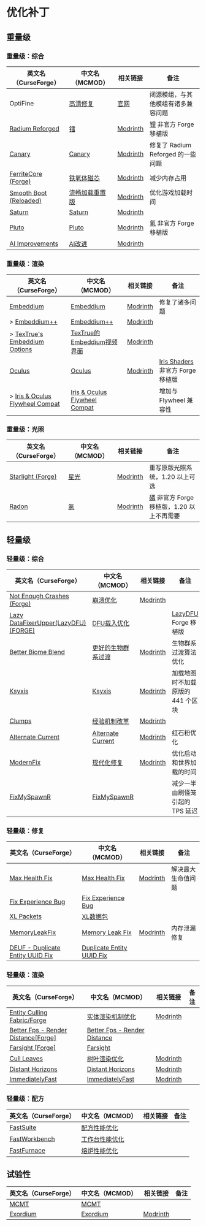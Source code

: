 # 优化补丁

## 重量级

### 重量级：综合

| 英文名（CurseForge）                                                                        | 中文名（MCMOD）                                        | 相关链接                                                  | 备注                                                           |
| ------------------------------------------------------------------------------------------- | ------------------------------------------------------ | --------------------------------------------------------- | -------------------------------------------------------------- |
| OptiFine                                                                                    | [高清修复](https://www.mcmod.cn/class/36.html)         | [官网](https://optifine.net/home)                         | 闭源模组，与其他模组有诸多兼容问题                             |
| [Radium Reforged](https://www.curseforge.com/minecraft/mc-mods/radium-reforged)             | [镭](https://www.mcmod.cn/class/5580.html)             | [Modrinth](https://modrinth.com/mod/radium)               | [锂](https://www.mcmod.cn/class/2292.html) 非官方 Forge 移植版 |
| [Canary](https://www.curseforge.com/minecraft/mc-mods/canary)                               | [Canary](https://www.mcmod.cn/class/7598.html)         | [Modrinth](https://modrinth.com/mod/canary)               | 修复了 Radium Reforged 的一些问题                              |
| [FerriteCore (Forge)](https://www.curseforge.com/minecraft/mc-mods/ferritecore)             | [铁氧体磁芯](https://www.mcmod.cn/class/3888.html)     | [Modrinth](https://modrinth.com/mod/ferrite-core)         | 减少内存占用                                                   |
| [Smooth Boot (Reloaded)](https://www.curseforge.com/minecraft/mc-mods/smooth-boot-reloaded) | [流畅加载重置版](https://www.mcmod.cn/class/6852.html) | [Modrinth](https://modrinth.com/mod/smooth-boot-reloaded) | 优化游戏加载时间                                               |
| [Saturn](https://www.curseforge.com/minecraft/mc-mods/saturn)                               | [Saturn](https://www.mcmod.cn/class/7722.html)         | [Modrinth](https://modrinth.com/mod/saturn)               |                                                                |
| [Pluto](https://www.curseforge.com/minecraft/mc-mods/pluto)                                 | [Pluto](https://www.mcmod.cn/class/7862.html)          | [Modrinth](https://modrinth.com/mod/pluto)                | [氪](https://www.mcmod.cn/class/3399.html) 非官方 Forge 移植版 |
| [AI Improvements](https://www.curseforge.com/minecraft/mc-mods/ai-improvements)             | [AI改进](https://www.mcmod.cn/class/1480.html)         | [Modrinth](https://modrinth.com/mod/ai-improvements)      |                                                                |

### 重量级：渲染

| 英文名（CurseForge）                                                                                     | 中文名（MCMOD）                                                       | 相关链接                                                        | 备注                                                                     |
| -------------------------------------------------------------------------------------------------------- | --------------------------------------------------------------------- | --------------------------------------------------------------- | ------------------------------------------------------------------------ |
| [Embeddium](https://www.curseforge.com/minecraft/mc-mods/embeddium)                                      | [Embeddium](https://www.mcmod.cn/class/12028.html)                    | [Modrinth](https://modrinth.com/mod/embeddium)                  | 修复了诸多问题                                                           |
| > [Embeddium++](https://www.curseforge.com/minecraft/mc-mods/embeddium-plus)                             | [Embeddium++](https://www.mcmod.cn/class/12822.html)                  | [Modrinth](https://modrinth.com/mod/embeddiumplus)              |                                                                          |
| > [TexTrue's Embeddium Options](https://www.curseforge.com/minecraft/mc-mods/textrues-embeddium-options) | [TexTrue的Embeddium视频界面](https://www.mcmod.cn/class/12057.html)   | [Modrinth](https://modrinth.com/mod/textrues-embeddium-options) |                                                                          |
| [Oculus](https://www.curseforge.com/minecraft/mc-mods/oculus)                                            | [Oculus](https://www.mcmod.cn/class/5741.html)                        | [Modrinth](https://modrinth.com/mod/oculus)                     | [Iris Shaders](https://www.mcmod.cn/class/3697.html) 非官方 Forge 移植版 |
| > [Iris & Oculus Flywheel Compat](https://www.curseforge.com/minecraft/mc-mods/iris-flywheel-compat)     | [Iris & Oculus Flywheel Compat](https://www.mcmod.cn/class/7283.html) |                                                                 | 增加与 Flywheel 兼容性                                                   |

### 重量级：光照

| 英文名（CurseForge）                                                              | 中文名（MCMOD）                              | 相关链接                                             | 备注                                                                              |
| --------------------------------------------------------------------------------- | -------------------------------------------- | ---------------------------------------------------- | --------------------------------------------------------------------------------- |
| [Starlight (Forge)](https://www.curseforge.com/minecraft/mc-mods/starlight-forge) | [星光](https://www.mcmod.cn/class/3303.html) | [Modrinth](https://modrinth.com/mod/starlight-forge) | 重写原版光照系统，1.20 以上可选                                                   |
| [Radon](https://www.curseforge.com/minecraft/mc-mods/radon)                       | [氡](https://www.mcmod.cn/class/5911.html)   | [Modrinth](https://modrinth.com/mod/radon)           | [磷](https://www.mcmod.cn/class/1766.html) 非官方 Forge 移植版，1.20 以上不再需要 |

## 轻量级

### 轻量级：综合

| 英文名（CurseForge）                                                                                | 中文名（MCMOD）                                            | 相关链接                                                | 备注                                                         |
| --------------------------------------------------------------------------------------------------- | ---------------------------------------------------------- | ------------------------------------------------------- | ------------------------------------------------------------ |
| [Not Enough Crashes (Forge)](https://www.curseforge.com/minecraft/mc-mods/not-enough-crashes-forge) | [崩溃优化](https://www.mcmod.cn/class/2441.html)           | [Modrinth](https://modrinth.com/mod/notenoughcrashes)   |                                                              |
| [Lazy DataFixerUpper(LazyDFU) [FORGE]](https://www.curseforge.com/minecraft/mc-mods/lazy-dfu-forge) | [DFU载入优化](https://www.mcmod.cn/class/3407.html)        |                                                         | [LazyDFU](https://www.mcmod.cn/class/3407.html) Forge 移植版 |
| [Better Biome Blend](https://www.curseforge.com/minecraft/mc-mods/better-biome-blend)               | [更好的生物群系过渡](https://www.mcmod.cn/class/6107.html) | [Modrinth](https://modrinth.com/mod/better-biome-blend) | 生物群系过渡算法优化                                         |
| [Ksyxis](https://www.curseforge.com/minecraft/mc-mods/ksyxis)                                       | [Ksyxis](https://www.mcmod.cn/class/5104.html)             | [Modrinth](https://modrinth.com/mod/ksyxis)             | 加载地图时不加载原版的 441 个区块                            |
| [Clumps](https://www.curseforge.com/minecraft/mc-mods/clumps)                                       | [经验机制改革](https://www.mcmod.cn/class/1499.html)       | [Modrinth](https://modrinth.com/mod/clumps)             |                                                              |
| [Alternate Current](https://www.curseforge.com/minecraft/mc-mods/alternate-current)                 | [Alternate Current](https://www.mcmod.cn/class/7121.html)  | [Modrinth](https://modrinth.com/mod/alternate-current)  | 红石粉优化                                                   |
| [ModernFix](https://www.curseforge.com/minecraft/mc-mods/modernfix)                                 | [现代化修复](https://www.mcmod.cn/class/8714.html)         | [Modrinth](https://modrinth.com/mod/modernfix)          | 优化启动和世界加载的时间                                     |
| [FixMySpawnR](https://www.curseforge.com/minecraft/mc-mods/fixmyspawnr)                             | [FixMySpawnR](https://www.mcmod.cn/class/7127.html)        |                                                         | 减少一半由刷怪笼引起的 TPS 延迟                              |

### 轻量级：修复

| 英文名（CurseForge）                                                                                            | 中文名（MCMOD）                                                   | 相关链接                                            | 备注               |
| --------------------------------------------------------------------------------------------------------------- | ----------------------------------------------------------------- | --------------------------------------------------- | ------------------ |
| [Max Health Fix](https://www.curseforge.com/minecraft/mc-mods/max-health-fix)                                   | [Max Health Fix](https://www.mcmod.cn/class/8422.html)            | [Modrinth](https://modrinth.com/mod/max-health-fix) | 解决最大生命值问题 |
| [Fix Experience Bug](https://www.curseforge.com/minecraft/mc-mods/fix-experience-bug)                           | [Fix Experience Bug](https://www.mcmod.cn/class/7616.html)        |                                                     |                    |
| [XL Packets](https://www.curseforge.com/minecraft/mc-mods/xl-packets)                                           | [XL数据包](https://www.mcmod.cn/class/4559.html)                  |                                                     |                    |
| [MemoryLeakFix](https://www.curseforge.com/minecraft/mc-mods/memoryleakfix)                                     | [Memory Leak Fix](https://www.mcmod.cn/class/6593.html)           | [Modrinth](https://modrinth.com/mod/memoryleakfix)  | 内存泄漏修复       |
| [DEUF - Duplicate Entity UUID Fix](https://www.curseforge.com/minecraft/mc-mods/deuf-duplicate-entity-uuid-fix) | [Duplicate Entity UUID Fix](https://www.mcmod.cn/class/5984.html) |                                                     |                    |

### 轻量级：渲染

| 英文名（CurseForge）                                                                                           | 中文名（MCMOD）                                                      | 相关链接                                             | 备注 |
| -------------------------------------------------------------------------------------------------------------- | -------------------------------------------------------------------- | ---------------------------------------------------- | ---- |
| [Entity Culling Fabric/Forge](https://www.curseforge.com/minecraft/mc-mods/entityculling)                      | [实体渲染机制优化](https://www.mcmod.cn/class/3629.html)             | [Modrinth](https://modrinth.com/mod/entityculling)   |      |
| [Better Fps - Render Distance[Forge]](https://www.curseforge.com/minecraft/mc-mods/better-fps-render-distance) | [Better Fps - Render Distance](https://www.mcmod.cn/class/5242.html) |                                                      |      |
| [Farsight [Forge]](https://www.curseforge.com/minecraft/mc-mods/farsight)                                      | [Farsight](https://www.mcmod.cn/class/5224.html)                     |                                                      |      |
| [Cull Leaves](https://www.curseforge.com/minecraft/mc-mods/cull-leaves)                                        | [树叶渲染优化](https://www.mcmod.cn/class/4414.html)                 | [Modrinth](https://modrinth.com/mod/cull-leaves)     |      |
| [Distant Horizons](https://www.curseforge.com/minecraft/mc-mods/distant-horizons)                              | [Distant Horizons](https://www.mcmod.cn/class/5009.html)             | [Modrinth](https://modrinth.com/mod/distanthorizons) |      |
| [ImmediatelyFast](https://www.curseforge.com/minecraft/mc-mods/immediatelyfast)                                | [ImmediatelyFast](https://www.mcmod.cn/class/7948.html)              | [Modrinth](https://modrinth.com/mod/immediatelyfast) |      |

### 轻量级：配方

| 英文名（CurseForge）                                                        | 中文名（MCMOD）                                        | 相关链接 | 备注 |
| --------------------------------------------------------------------------- | ------------------------------------------------------ | -------- | ---- |
| [FastSuite](https://www.curseforge.com/minecraft/mc-mods/fastsuite)         | [配方性能优化](https://www.mcmod.cn/class/3822.html)   |          |      |
| [FastWorkbench](https://www.curseforge.com/minecraft/mc-mods/fastworkbench) | [工作台性能优化](https://www.mcmod.cn/class/1486.html) |          |      |
| [FastFurnace](https://www.curseforge.com/minecraft/mc-mods/fastfurnace)     | [熔炉性能优化](https://www.mcmod.cn/class/1485.html)   |          |      |

## 试验性

| 英文名（CurseForge）                                                     | 中文名（MCMOD）                                  | 相关链接                                      | 备注 |
| ------------------------------------------------------------------------ | ------------------------------------------------ | --------------------------------------------- | ---- |
| [MCMT](https://www.curseforge.com/minecraft/mc-mods/mcmt-multithreading) | [MCMT](https://www.mcmod.cn/class/3153.html)     |                                               |      |
| [Exordium](https://www.curseforge.com/minecraft/mc-mods/exordium)        | [Exordium](https://www.mcmod.cn/class/7540.html) | [Modrinth](https://modrinth.com/mod/exordium) |      |

